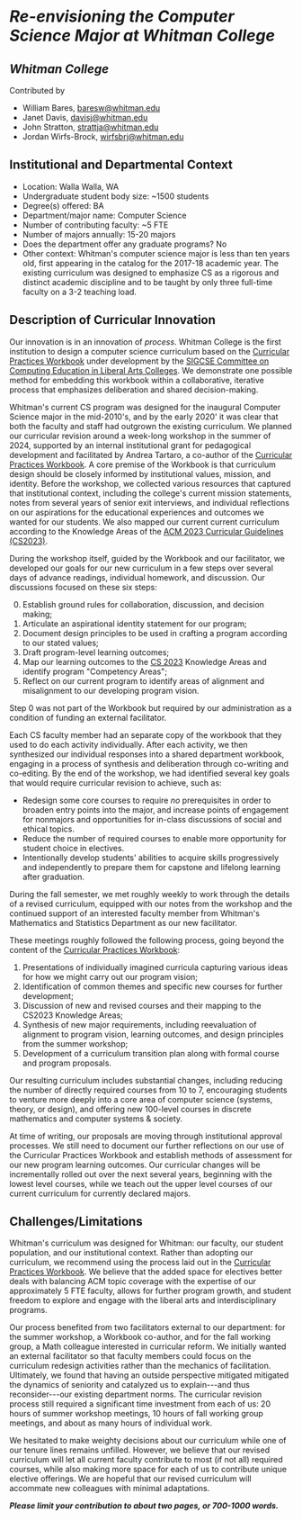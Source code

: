 # _Re-envisioning the Computer Science Major at Whitman College_

## _Whitman College_
Contributed by
- William Bares, baresw@whitman.edu
- Janet Davis, davisj@whitman.edu
- John Stratton, strattja@whitman.edu
- Jordan Wirfs-Brock, wirfsbrj@whitman.edu

## Institutional and Departmental Context
- Location: Walla Walla, WA
- Undergraduate student body size: ~1500 students
- Degree(s) offered: BA
- Department/major name: Computer Science
- Number of contributing faculty: ~5 FTE
- Number of majors annually: 15-20 majors
- Does the department offer any graduate programs? No
- Other context: Whitman's computer science major is less than ten years old, first appearing in the catalog for the 2017-18 academic year. The existing curriculum was designed to emphasize CS as a rigorous and distinct academic discipline and to be taught by only three full-time faculty on a 3-2 teaching load.

## Description of Curricular Innovation

Our innovation is in an innovation of _process_. Whitman College is the first institution to design a computer science curriculum based on the 
[Curricular Practices Workbook](https://computing-in-the-liberal-arts.github.io/CS2023/) under development by the 
[SIGCSE Committee on Computing Education in Liberal Arts Colleges](https://computing-in-the-liberal-arts.github.io/). We demonstrate one possible method for embedding this workbook within a collaborative, iterative process that emphasizes deliberation and shared decision-making.

Whitman's current CS program was designed for the inaugural Computer Science major in the mid-2010's, and by the early 2020' it was clear that both the faculty and staff had outgrown the existing curriculum. We planned our curricular revision around a week-long workshop in the summer of 2024, 
supported by an internal institutional grant for pedagogical development and facilitated 
by Andrea Tartaro, a co-author of the [Curricular Practices Workbook](https://computing-in-the-liberal-arts.github.io/CS2023/). 
A core premise of the Workbook is that curriculum design should be closely 
informed by institutional values, mission, and identity. 
Before the workshop, we collected various resources that captured that institutional 
context, including the college's current mission statements, notes from several years 
of senior exit interviews, and individual reflections on our aspirations for the 
educational experiences and outcomes we wanted for our students.
We also mapped our current current curriculum according to the Knowledge Areas of the [ACM 2023 Curricular Guidelines (CS2023)](https://csed.acm.org/cs2023-report-with-feedback/).

During the workshop itself, guided by the Workbook and our facilitator, we 
developed our goals for our new curriculum in a few steps over several days of advance readings, individual homework, and discussion.
Our discussions focused on these six steps:

0. Establish ground rules for collaboration, discussion, and decision making;
1. Articulate an aspirational identity statement for our program;
2. Document design principles to be used in crafting a program according to our stated values;
3. Draft program-level learning outcomes;
4. Map our learning outcomes to the [CS 2023](https://csed.acm.org/cs2023-report-with-feedback/) Knowledge Areas and identify program "Competency Areas";
5. Reflect on our current program to identify areas of alignment and misalignment to our developing program vision.
   
Step 0 was not part of the Workbook but required by our administration as a condition of funding an external facilitator. 

Each CS faculty member had an separate copy of the workbook that they used to do each activity individually. After each activity, we then synthesized our individual responses into a shared department workbook, engaging in a process of synthesis and deliberation through co-writing and co-editing. By the end of the workshop, we had identified several key goals that would require curricular revision to achieve, such as:

* Redesign some core courses to require _no_ prerequisites in order to broaden entry points into the major, and increase points of engagement for nonmajors and opportunities for in-class discussions of social and ethical topics.
* Reduce the number of required courses to enable more opportunity for student choice in electives.
* Intentionally develop students' abilities to acquire skills progressively and independently to prepare them for capstone and lifelong learning after graduation.

During the fall semester, we met roughly weekly to work through the details of a revised curriculum, 
equipped with our notes from the workshop and the continued support of an interested faculty member 
from Whitman's Mathematics and Statistics Department as our new facilitator. 

These meetings roughly followed the following process, going beyond the content of the [Curricular Practices Workbook](https://computing-in-the-liberal-arts.github.io/CS2023/):

1. Presentations of individually imagined curricula capturing various ideas for how we might carry out our program vision;
2. Identification of common themes and specific new courses for further development;
3. Discussion of new and revised courses and their mapping to the CS2023 Knowledge Areas;
4. Synthesis of new major requirements, including reevaluation of alignment to program vision, learning outcomes, and design principles from the summer workshop;
5. Development of a curriculum transition plan along with formal course and program proposals.

Our resulting curriculum includes substantial changes, including reducing the number of directly required courses from 10 to 7, encouraging students to venture more deeply 
into a core area of computer science (systems, theory, or design), and offering new 100-level courses in discrete mathematics and computer systems & society.

At time of writing, our proposals are moving through institutional approval processes.
We still need to document our further reflections on our use of the Curricular Practices Workbook and
establish methods of assessment for our new program learning outcomes.
Our curricular changes will be incrementally rolled out over the next several years, 
beginning with the lowest level courses, while we teach out the upper level courses 
of our current curriculum for currently declared majors. 

## Challenges/Limitations

Whitman's curriculum was designed for Whitman: 
our faculty, our student population, and our institutional context. 
Rather than adopting our curriculum, we recommend using the process laid out in the [Curricular Practices Workbook](https://computing-in-the-liberal-arts.github.io/CS2023/). 
We believe that the added space for electives better deals with balancing ACM topic coverage with the expertise of our approximately 5 FTE faculty, allows for further program growth, and student freedom to explore and engage with the liberal arts and interdisciplinary programs.

Our process benefited from two facilitators external to our department: 
for the summer workshop, a Workbook co-author, 
and for the fall working group, a Math colleague interested in curricular reform.
We initially wanted an external facilitator so that faculty members could focus on the curriculum redesign activities rather than the mechanics of facilitation. Ultimately, we found that  having an outside perspective mitigated mitigated the dynamics of seniority and  catalyzed us to explain---and thus reconsider---our existing department norms. 
The curricular revision process still required a significant time investment from each of us:
20 hours of summer workshop meetings, 10 hours of fall working group meetings, and about as many hours of individual work.

We hesitated to make weighty decisions about our curriculum while one of our tenure lines remains unfilled.
However, we believe that our revised curriculum will let all current faculty contribute to most (if not all) required courses,
while also making more space for each of us to contribute unique elective offerings.
We are hopeful that our revised curriculum will accommate new colleagues with minimal adaptations.

**_Please limit your contribution to about two pages, or 700-1000 words._**
